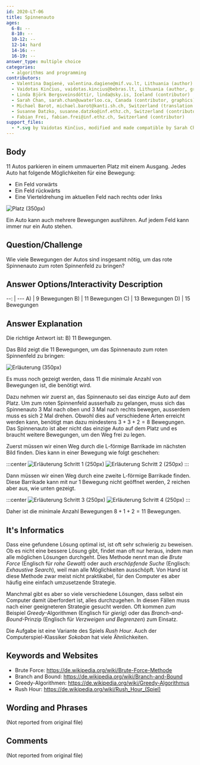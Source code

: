 ```yaml
---
id: 2020-LT-06
title: Spinnenauto
ages:
  6-8: --
  8-10: --
  10-12: --
  12-14: hard
  14-16: --
  16-19: --
answer_type: multiple choice
categories:
  - algorithms and programming
contributors:
  - Valentina Dagienė, valentina.dagiene@mif.vu.lt, Lithuania (author)
  - Vaidotas Kinčius, vaidotas.kincius@bebras.lt, Lithuania (author, graphics)
  - Linda Björk Bergsveinsdóttir, linda@sky.is, Iceland (contributor)
  - Sarah Chan, sarah.chan@uwaterloo.ca, Canada (contributor, graphics)
  - Michael Barot, michael.barot@kanti.sh.ch, Switzerland (translation from English into German)
  - Susanne Datzko, susanne.datzko@inf.ethz.ch, Switzerland (contributor, graphics)
  - Fabian Frei, fabian.frei@inf.ethz.ch, Switzerland (contributor)
support_files:
  - *.svg by Vaidotas Kinčius, modified and made compatible by Sarah Chan and Susanne Datzko
---
```



## Body

11 Autos parkieren in einem ummauerten Platz mit einem Ausgang. Jedes Auto hat folgende Möglichkeiten für eine Bewegung:
 - Ein Feld vorwärts
 - Ein Feld rückwärts
 - Eine Vierteldrehung im aktuellen Feld nach rechts oder links

![](graphics/2020-LT-06_taskbody-compatible.svg "Platz (350px)")

Ein Auto kann auch mehrere Bewegungen ausführen. Auf jedem Feld kann immer nur ein Auto stehen.


## Question/Challenge

Wie viele Bewegungen der Autos sind insgesamt nötig, um das rote Spinnenauto zum roten Spinnenfeld zu bringen?


## Answer Options/Interactivity Description

--: | ---
 A) | 9 Bewegungen
 B) | 11 Bewegungen
 C) | 13 Bewegungen
 D) | 15 Bewegungen


## Answer Explanation

Die richtige Antwort ist: B) 11 Bewegungen.

Das Bild zeigt die 11 Bewegungen, um das Spinnenauto zum roten Spinnenfeld zu bringen:

![](graphics/2020-LT-06_explanation1-compatible.svg "Erläuterung (350px)")

Es muss noch gezeigt werden, dass 11 die minimale Anzahl von Bewegungen ist, die benötigt wird.

Dazu nehmen wir zuerst an, das Spinnenauto sei das einzige Auto auf dem Platz. Um zum roten Spinnenfeld ausserhalb zu gelangen, muss sich das Spinnenauto 3 Mal nach oben und 3 Mal nach rechts bewegen, ausserdem muss es sich 2 Mal drehen. Obwohl dies auf verschiedene Arten erreicht werden kann, benötigt man dazu mindestens $3 + 3 + 2 = 8$ Bewegungen. Das Spinnenauto ist aber nicht das einzige Auto auf dem Platz und es braucht weitere Bewegungen, um den Weg frei zu legen.

Zuerst müssen wir einen Weg durch die L-förmige Barrikade im nächsten Bild finden. Dies kann in einer Bewegung wie folgt geschehen:

:::center
![](graphics/2020-LT-06_explanation2-compatible.svg "Erläuterung Schritt 1 (250px)")
![](graphics/2020-LT-06_explanation3-compatible.svg "Erläuterung Schritt 2 (250px)")
:::

Dann müssen wir einen Weg durch eine zweite L-förmige Barrikade finden. Diese Barrikade kann mit nur 1 Bewegung nicht geöffnet werden, 2 reichen aber aus, wie unten gezeigt.

:::center
![](graphics/2020-LT-06_explanation4-compatible.svg "Erläuterung Schritt 3 (250px)")
![](graphics/2020-LT-06_explanation5-compatible.svg "Erläuterung Schritt 4 (250px)")
:::

Daher ist die minimale Anzahl Bewegungen $8 + 1 + 2 = 11$ Bewegungen.


## It's Informatics

Dass eine gefundene Lösung optimal ist, ist oft sehr schwierig zu beweisen. Ob es nicht eine bessere Lösung gibt, findet man oft nur heraus, indem man alle möglichen Lösungen durchgeht. Dies Methode nennt man die _Brute Force_ (Englisch für _rohe Gewalt_) oder auch _erschöpfende Suche_ (Englisch: _Exhaustive Search_), weil man alle Möglichkeiten ausschöpft. Von Hand ist diese Methode zwar meist nicht praktikabel, für den Computer es aber häufig eine einfach umzusetzende Strategie.

Manchmal gibt es aber so viele verschiedene Lösungen, dass selbst ein Computer damit überfordert ist, alles durchzugehen. In diesen Fällen muss nach einer geeigneteren Strategie gesucht werden. Oft kommen zum Beispiel _Greedy_-Algorithmen (Englisch für _gierig_) oder das _Branch-and-Bound_-Prinzip (Englisch für _Verzweigen und Begrenzen_) zum Einsatz.

Die Aufgabe ist eine Variante des Spiels _Rush Hour_. Auch der Computerspiel-Klassiker _Sokoban_ hat viele Ähnlichkeiten. 


## Keywords and Websites

 - Brute Force: https://de.wikipedia.org/wiki/Brute-Force-Methode 
 - Branch and Bound: https://de.wikipedia.org/wiki/Branch-and-Bound
 - Greedy-Algorithmen: https://de.wikipedia.org/wiki/Greedy-Algorithmus
 - Rush Hour: https://de.wikipedia.org/wiki/Rush_Hour_(Spiel)


## Wording and Phrases

(Not reported from original file)


## Comments

(Not reported from original file)
